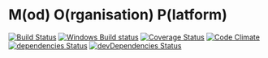 # M(od) O(rganisation) P(latform)

[![Build Status](https://travis-ci.org/murt/mop.svg?branch=master)](https://travis-ci.org/murt/mop)
[![Windows Build status](https://ci.appveyor.com/api/projects/status/lfdsw5h8y7am7c76?svg=true)](https://ci.appveyor.com/project/murt/mop)
[![Coverage Status](https://coveralls.io/repos/github/murt/mop/badge.svg?branch=master)](https://coveralls.io/github/murt/mop?branch=master)
[![Code Climate](https://codeclimate.com/github/murt/mop/badges/gpa.svg)](https://codeclimate.com/github/murt/mop)
[![dependencies Status](https://david-dm.org/murt/mop/status.svg)](https://david-dm.org/murt/mop)
[![devDependencies Status](https://david-dm.org/murt/mop/dev-status.svg)](https://david-dm.org/murt/mop?type=dev)

